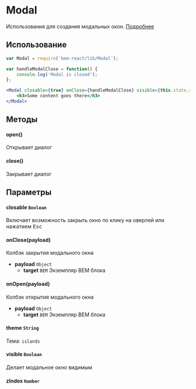 # Modal
Использования для создания модальных окон. [Подробнее](https://ru.bem.info/libs/bem-components/v2.3.0/desktop/modal/)

## Использование
```jsx
var Modal = require('bem-react/lib/Modal');

var handleModalClose = function() {
    console.log('Modal is closed');
};

<Modal closable={true} onClose={handleModalClose} visible={this.state.showModal}>
    <h3>Some content goes there</h3>
</Modal>
```

## Методы

#### open()
Открывает диалог

#### close()
Закрывает диалог

## Параметры

#### closable `Boolean`
Включает возможность закрыть окно по клику на оверлей или нажатием <kbd>Esc</kbd>

#### onClose(payload)
Колбэк закрытия модального окна
- **payload** `Object`
  - **target** `BEM`
    Экземпляр BEM блока

#### onOpen(payload)
Колбэк открытия модального окна
- **payload** `Object`
  - **target** `BEM`
    Экземпляр BEM блока

#### theme `String`
Тема: `islands`

#### visible `Boolean`
Делает модальное окно видимым

#### zIndex `Number`
